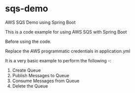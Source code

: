 # sqs-demo
AWS SQS Demo using Spring Boot


This is a code example for using AWS SQS with Spring Boot

Before using the code.

Replace the AWS programmatic credentials in application.yml

It is a very basic example to perform the following -:

1. Create Queue
2. Publish Messages to Queue
3. Consume Messages from Queue
4. Delete the Queue
